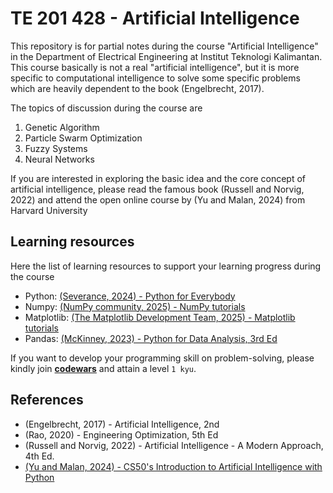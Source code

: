 # TE 201 428 - Artificial Intelligence

This repository is for partial notes during the course "Artificial Intelligence" 
in the Department of Electrical Engineering at Institut Teknologi Kalimantan. 
This course basically is not a real "artificial intelligence", but it is 
more specific to computational intelligence to solve some specific problems
which are heavily dependent to the book (Engelbrecht, 2017). 

The topics of discussion during the course are
1. Genetic Algorithm
2. Particle Swarm Optimization 
3. Fuzzy Systems
4. Neural Networks

If you are interested in exploring the basic idea and the core concept of 
artificial intelligence, please read the famous book (Russell and Norvig, 2022)
and attend the open online course by (Yu and Malan, 2024) from Harvard University

## Learning resources
Here the list of learning resources to support your learning progress during
the course
- Python: [(Severance, 2024) - Python for Everybody](https://books.trinket.io/pfe/index.html)
- Numpy: [(NumPy community, 2025) - NumPy tutorials](https://numpy.org/numpy-tutorials/)
- Matplotlib: [(The Matplotlib Development Team, 2025) - Matplotlib tutorials](https://matplotlib.org/stable/tutorials/index.html)
- Pandas: [(McKinney, 2023) - Python for Data Analysis, 3rd Ed](https://wesmckinney.com/book/)

If you want to develop your programming skill on problem-solving, please
kindly join [**codewars**](https://www.codewars.com) and attain a level `1 kyu`.

## References
- (Engelbrecht, 2017) - Artificial Intelligence, 2nd
- (Rao, 2020) - Engineering Optimization, 5th Ed
- (Russell and Norvig, 2022) - Artificial Intelligence - A Modern Approach, 4th Ed.
- [(Yu and Malan, 2024) - CS50's Introduction to Artificial Intelligence with Python](https://cs50.harvard.edu/ai/2024/)